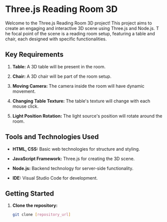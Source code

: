 # Three.js Reading Room 3D

Welcome to the Three.js Reading Room 3D project! This project aims to create an engaging and interactive 3D scene using Three.js and Node.js. T
he focal point of the scene is a reading room setup, featuring a table and chair, each designed with specific functionalities.

## Key Requirements

1. **Table:** A 3D table will be present in the room.

2. **Chair:** A 3D chair will be part of the room setup.

3. **Moving Camera:** The camera inside the room will have dynamic movement.

4. **Changing Table Texture:** The table's texture will change with each mouse click.

5. **Light Position Rotation:** The light source's position will rotate around the room.

## Tools and Technologies Used

- **HTML, CSS:** Basic web technologies for structure and styling.

- **JavaScript Framework:** Three.js for creating the 3D scene.

- **Node.js:** Backend technology for server-side functionality.

- **IDE:** Visual Studio Code for development.

## Getting Started

1. **Clone the repository:**
   ```bash
   git clone [repository_url]
